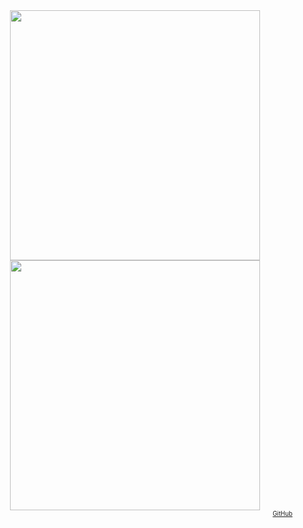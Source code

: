 <div align="center">
<a href="##"><img align="center" width="400px" src="https://github-readme-streak-stats.herokuapp.com?user=delameter&theme=transparent&hide_border=true&border_radius=0&date_format=j%20M%5B%20Y%5D&card_width=400&stroke=EBEBEB00&currStreakLabel=0969DA&sideLabels=0969DA&currStreakNum=0969DA&sideNums=0969DA&ring=0969DA&fire=e83840&dates=656d76" /><img align="center" width="400px"  src="https://dl-ghrs.vercel.app/api/top-langs?username=delameter&cache_seconds=86400&langs_count=8&theme=transparent&title_color=0969da&exclude_repo=skeleton-symfony4,skeleton-python3&hide=html&layout=compact&custom_title=Languages&hide_border=true&hide_title=false&card_width=437&disable_animations=false&text_color=656d76&size_weight=.5&count_weight=.5" /></a>
<a href=""></a>
</div>
<div align="right">
<sup><sub><a href="https://github.com/dl-forks/github-readme-stats">GitHub</a></sub></sup>
</div>

<!-- <img align="center" width="400px" src="https://dl-ghrs.vercel.app/api?username=delameter&cache_seconds=86400show_icons=true&hide=stars&theme=transparent&text_color=656d76&include_all_commits=true&disable_animations=false&hide_border=true&hide_title=false&custom_title=Stats&hide_rank=false&show_icons=true&card_width=437&line_height=30" /> -->

